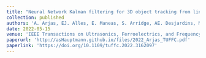 ```yaml
---
title: "Neural Network Kalman filtering for 3D object tracking from linear array ultrasound data"
collection: published
authors: 'A. Arjas, EJ. Alles, E. Maneas, S. Arridge, AE. Desjardins, MJ. Sillanpää, A. Hauptmann'
date: 2022-05-15
venue: 'IEEE Transactions on Ultrasonics, Ferroelectrics, and Frequency Control'
paperurl: 'http://asHauptmann.github.io/files/2022_Arjas_TUFFC.pdf'
paperlink: 'https://doi.org/10.1109/tuffc.2022.3162097'
---
```

